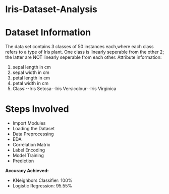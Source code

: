 # Iris-Dataset-Analysis
# Dataset Information
The data set contains 3 classes of 50 instances each,where each class refers to a type of Iris plant. One class is linearly seperable from the other 2; 
the latter are NOT linearly seperable from each other.
Attribute information:
1. sepal length in cm
2. sepal width in cm
3. petal length in cm
4. petal width in cm
5. Class:--Iris Setosa--Iris Versicolour--Iris Virginica
# Steps Involved
- Import Modules
- Loading the Dataset
- Data Preprocessing
- EDA
- Correlation Matrix
- Label Encoding
- Model Training
- Prediction
  
**Accuracy Achieved:**

- KNeighbors Classifier: 100%
- Logistic Regression: 95.55%
